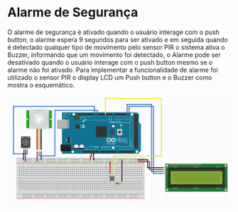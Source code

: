 # Alarme de Segurança

  O alarme de segurança é ativado quando o usuário interage com o push button, o alarme espera 9 segundos para ser ativado e em seguida quando é detectado qualquer tipo de movimento pelo sensor PIR o sistema ativa o Buzzer, informando que um movimento foi detectado, o Alarme pode ser desativado quando o usuário interage com o push button mesmo se o alarme não foi ativado.
Para implementar a funcionalidade de alarme foi utilizado o sensor PIR o display LCD um Push button e o Buzzer como mostra o esquemático.

<img src = "alarme fritzing.png" alt = "portao circuito" width = "1000" />

